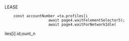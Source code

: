 

LEASE

        const accountNumber =ta.profiles[i
                        await page4.waitFelementSelector5);
                        await page4.waitForNetworkIdle(
iles[i].id;ount_n
